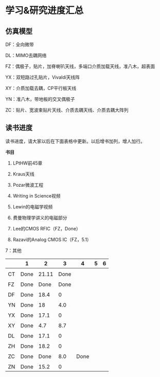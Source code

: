 # 学习&研究进度汇总

## 仿真模型

DF：全向微带

DL：MIMO去耦网络

FZ：偶极子，贴片，加脊喇叭天线，多端口介质加载天线，准八木，超表面

YX：双短路过孔贴片，Vivaldi天线阵

XY：介质加载去耦，CP平行板天线

YN：准八木，带地板的交叉偶极子

ZC：贴片、宽波束贴片天线、介质去耦天线、介质去耦大阵列

## 读书进度

读书进度，请大家以后在下面表格中更新。以后增书加列，增人加行。

**书目**

1. LPtHW前45章
2. Kraus天线
3. Pozar微波工程

4. Writing in Science视频
5. Lewin的电磁学视频
6. 费曼物理学讲义的电磁部分
7. Lee的CMOS RFIC（FZ，Done）

8. Razavi的Analog CMOS IC（FZ，5.1）

7：其他

|      | 1    | 2     | 3    | 4    | 5    | 6    |
| ---- | ---- | ----- | ---- | ---- | ---- | ---- |
|      |      |       |      |      |      |      |
| CT   | Done | 21.11 | Done |      |      |      |
|      |      |       |      |      |      |      |
| FZ   | Done | Done  | Done |      |      |      |
|      |      |       |      |      |      |      |
| DF   | Done | 18.4  | 0    |      |      |      |
|      |      |       |      |      |      |      |
| YN   | Done | 18    | 4.0  |      |      |      |
|      |      |       |      |      |      |      |
| YX   | Done | 17.1  | 0    |      |      |      |
|      |      |       |      |      |      |      |
| XY   | Done | 4.7   | 8.7  |      |      |      |
|      |      |       |      |      |      |      |
| DL   | Done | 17.1  | 0    |      |      |      |
|      |      |       |      |      |      |      |
| ZH   | Done | 18.2  | 0    |      |      |      |
|      |      |       |      |      |      |      |
| ZC   | Done | Done  | 8.0  | Done |      |      |
|      |      |       |      |      |      |      |
| ZN   | Done | 15.2  | 0    |      |      |      |



